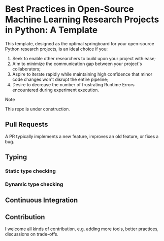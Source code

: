 # Best Practices in Open-Source Machine Learning Research Projects in Python: A Template

This template, designed as the optimal springboard for your open-source Python research projects, is an ideal choice if you:

1. Seek to enable other researchers to build upon your project with ease;
2. Aim to minimize the communication gap between your project's collaborators;
3. Aspire to iterate rapidly while maintaining high confidence that minor code changes won't disrupt the entire pipeline;
4. Desire to decrease the number of frustrating Runtime Errors encountered during experiment execution.

> [!NOTE]
> This repo is under construction.

## Pull Requests
A PR typically implements a new feature, improves an old feature, or fixes a bug.

## Typing
### Static type checking

### Dynamic type checking

## Continuous Integration


## Contribution

I welcome all kinds of contribution, e.g. adding more tools, better practices, discussions on trade-offs.

